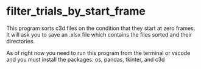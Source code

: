 # filter_trials_by_start_frame

This program sorts c3d files on the condition that they start at zero frames.
It will ask you to save an .xlsx file which contains the files sorted and their directories.

As of right now you need to run this program from the terminal or vscode and you must install the packages: os, pandas, tkinter, and c3d
